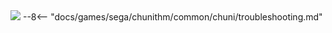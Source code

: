 <img class="header-logo" src="/img/sega/chunithm/crystalplus/logo.webp">
--8<-- "docs/games/sega/chunithm/common/chuni/troubleshooting.md"